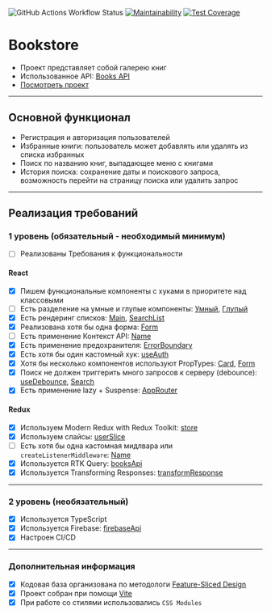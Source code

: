 ![GitHub Actions Workflow Status](https://img.shields.io/github/actions/workflow/status/shahmen2088/astone-project/ci-cd.yaml)
[![Maintainability](https://api.codeclimate.com/v1/badges/36397110a41e3c7148a5/maintainability)](https://codeclimate.com/github/shahmen2088/astone-project/maintainability)
[![Test Coverage](https://api.codeclimate.com/v1/badges/36397110a41e3c7148a5/test_coverage)](https://codeclimate.com/github/shahmen2088/astone-project/test_coverage)

# Bookstore

- Проект представляет собой галерею книг
- Использованное API: [Books API](https://developers.google.com/books?hl=en)
- [Посмотреть проект]()

---

## Основной функционал

- Регистрация и авторизация пользователей
- Избранные книги: пользователь может добавлять или удалять из списка избранных
- Поиск по названию книг, выпадающее меню с книгами
- История поиска: сохранение даты и поискового запроса, возможность перейти на страницу поиска или удалить запрос

---

## Реализация требований

### 1 уровень (обязательный - необходимый минимум)

- [ ] Реализованы Требования к функциональности

#### React

- [x] Пишем функциональные компоненты c хуками в приоритете над классовыми
- [ ] Есть разделение на умные и глупые компоненты: [Умный](), [Глупый]()
- [x] Есть рендеринг списков: [Main](src/pages/MainPage/MainPage.tsx), [SearchList](src/features/SearchList/SearchList.tsx)
- [x] Реализована хотя бы одна форма: [Form](src/shared/UI/Form/Form.tsx)
- [ ] Есть применение Контекст API: [Name]()
- [x] Есть применение предохранителя: [ErrorBoundary](src/app/router/app-router.tsx)
- [x] Есть хотя бы один кастомный хук: [useAuth](src/shared/hook/useAuth.ts)
- [x] Хотя бы несколько компонентов используют PropTypes: [Card](src/entities/Card/Card.tsx), [Form](src/shared/UI/Form/Form.tsx)
- [x] Поиск не должен триггерить много запросов к серверу (debounce): [useDebounce](src/shared/hook/useDebounce.tsx), [Search](src/features/Search/Search.tsx)
- [x] Есть применение lazy + Suspense: [AppRouter](src/app/router/app-router.tsx)

#### Redux

- [x] Используем Modern Redux with Redux Toolkit: [store](src/app/providers/store/store.ts)
- [x] Используем слайсы: [userSlice](src/shared/reducers/slices/userSlice.ts)
- [ ] Есть хотя бы одна кастомная мидлвара или `createListenerMiddleware`: [Name]()
- [x] Используется RTK Query: [booksApi](src/shared/api/booksApi.ts)
- [x] Используется Transforming Responses: [transformResponse](src/shared/api/booksApi.ts)

---

### 2 уровень (необязательный)

- [x] Используется TypeScript
- [x] Используется Firebase: [firebaseApi](src/app/firebase/firebase.ts)
- [x] Настроен CI/CD

---

### Дополнительная информация

- [x] Кодовая база организована по методологи [Feature-Sliced Design](https://feature-sliced.design/ru/)
- [x] Проект собран при помощи [Vite](https://vitejs.dev)
- [x] При работе со стилями использовались `CSS Modules`
